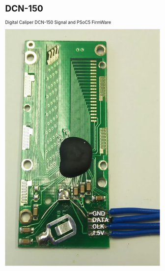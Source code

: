 # DCN-150
Digital Caliper DCN-150 Signal and PSoC5 FirmWare

![DCN-150pinout](https://github.com/jmio/DCN-150/blob/master/waveform/DCN-150pinout.jpg)
